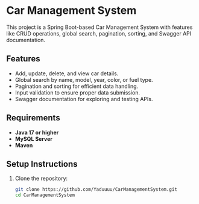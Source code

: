 # Car Management System

This project is a Spring Boot-based Car Management System with features like CRUD operations, global search, pagination, sorting, and Swagger API documentation.

## Features
- Add, update, delete, and view car details.
- Global search by name, model, year, color, or fuel type.
- Pagination and sorting for efficient data handling.
- Input validation to ensure proper data submission.
- Swagger documentation for exploring and testing APIs.

## Requirements
- **Java 17 or higher**
- **MySQL Server**
- **Maven**

## Setup Instructions
1. Clone the repository:
   ```bash
   git clone https://github.com/Yaduuuu/CarManagementSystem.git
   cd CarManagementSystem
